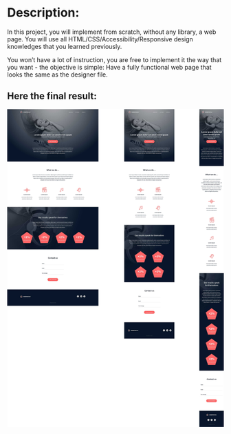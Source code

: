 <!DOCTYPE html>
<html lang="en">

<head>
    <meta charset="utf-8">
</head>

<body>
<h1> Description:</h1> 
<p>In this project, you will implement from scratch, without any library, a web page. You will use all HTML/CSS/Accessibility/Responsive design knowledges that you learned previously.</p>

<p>You won’t have a lot of instruction, you are free to implement it the way that you want - the objective is simple: Have a fully functional web page that looks the same as the designer file.</p>

<h2>Here the final result:</h2>
<img src="images/final_result.jpg">
</body>

</html>